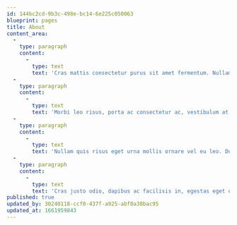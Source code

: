 ```yaml
---
id: 144bc2cd-9b3c-498e-bc14-6e225c050063
blueprint: pages
title: About
content_area:
  -
    type: paragraph
    content:
      -
        type: text
        text: 'Cras mattis consectetur purus sit amet fermentum. Nullam quis risus eget urna mollis ornare vel eu leo. Nullam quis risus eget urna mollis ornare vel eu leo. Cum sociis natoque penatibus et magnis dis parturient montes, nascetur ridiculus mus.'
  -
    type: paragraph
    content:
      -
        type: text
        text: 'Morbi leo risus, porta ac consectetur ac, vestibulum at eros. Curabitur blandit tempus porttitor. Nullam id dolor id nibh ultricies vehicula ut id elit. Lorem ipsum dolor sit amet, consectetur adipiscing elit. Vestibulum id ligula porta felis euismod semper. Praesent commodo cursus magna, vel scelerisque nisl consectetur et. Integer posuere erat a ante venenatis dapibus posuere velit aliquet.'
  -
    type: paragraph
    content:
      -
        type: text
        text: 'Nullam quis risus eget urna mollis ornare vel eu leo. Duis mollis, est non commodo luctus, nisi erat porttitor ligula, eget lacinia odio sem nec elit. Morbi leo risus, porta ac consectetur ac, vestibulum at eros. Duis mollis, est non commodo luctus, nisi erat porttitor ligula, eget lacinia odio sem nec elit. Sed posuere consectetur est at lobortis.'
  -
    type: paragraph
    content:
      -
        type: text
        text: 'Cras justo odio, dapibus ac facilisis in, egestas eget quam. Morbi leo risus, porta ac consectetur ac, vestibulum at eros. Cras justo odio, dapibus ac facilisis in, egestas eget quam. Cum sociis natoque penatibus et magnis dis parturient montes, nascetur ridiculus mus.'
published: true
updated_by: 30240118-ccf0-437f-a925-abf0a38bac95
updated_at: 1661959843
---
```

